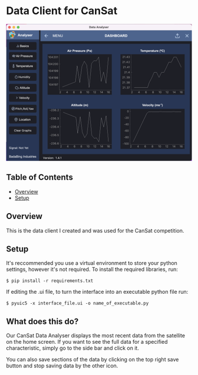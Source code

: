 # Data Client for CanSat
![Preview of Application](preview.png)

## Table of Contents
* [Overview](#Overview)
* [Setup](#Setup)

## Overview
This is the data client I created and was used for the CanSat competition.

## Setup
It's reccommended you use a virtual environment to store your python settings, however it's not required.
To install the required libraries, run:

```
$ pip install -r requirements.txt
```

If editing the .ui file, to turn the interface into an executable python file run:

```
$ pyuic5 -x interface_file.ui -o name_of_executable.py
```
## What does this do?
Our CanSat Data Analyser displays the most recent data from the satellite on the home screen.
If you want to see the full data for a specified characteristic, simply go to the side bar and click on it.

You can also save sections of the data by clicking on the top right save button and stop saving data by the other icon.
